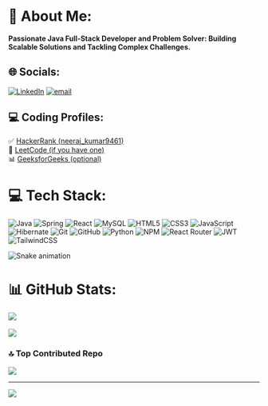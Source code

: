 # 💫 About Me:
 **Passionate Java Full-Stack Developer and Problem Solver: Building Scalable Solutions and Tackling Complex Challenges.**


 ## 🌐 Socials:
[![LinkedIn](https://img.shields.io/badge/LinkedIn-%230077B5.svg?logo=linkedin&logoColor=white)](https://linkedin.com/in/navjot-2789ba299) [![email](https://img.shields.io/badge/Email-D14836?logo=gmail&logoColor=white)](mailto:neeraj.kumar946441@gmail.com) 

 ## 💻 Coding Profiles:

✅ [HackerRank (neeraj_kumar9461)](https://www.hackerrank.com/neeraj_kumar9461)<br>
📘 [LeetCode (if you have one)](https://leetcode.com/navjot9912)<br>
📊 [GeeksforGeeks (optional)](https://auth.geeksforgeeks.org/user/neerajkum3cli)



# 💻 Tech Stack:
![Java](https://img.shields.io/badge/java-%23ED8B00.svg?style=for-the-badge&logo=openjdk&logoColor=white) ![Spring](https://img.shields.io/badge/spring-%236DB33F.svg?style=for-the-badge&logo=spring&logoColor=white) ![React](https://img.shields.io/badge/react-%2320232a.svg?style=for-the-badge&logo=react&logoColor=%2361DAFB) ![MySQL](https://img.shields.io/badge/mysql-4479A1.svg?style=for-the-badge&logo=mysql&logoColor=white) ![HTML5](https://img.shields.io/badge/html5-%23E34F26.svg?style=for-the-badge&logo=html5&logoColor=white) ![CSS3](https://img.shields.io/badge/css3-%231572B6.svg?style=for-the-badge&logo=css3&logoColor=white) ![JavaScript](https://img.shields.io/badge/javascript-%23323330.svg?style=for-the-badge&logo=javascript&logoColor=%23F7DF1E) ![Hibernate](https://img.shields.io/badge/Hibernate-59666C?style=for-the-badge&logo=Hibernate&logoColor=white) ![Git](https://img.shields.io/badge/git-%23F05033.svg?style=for-the-badge&logo=git&logoColor=white) ![GitHub](https://img.shields.io/badge/github-%23121011.svg?style=for-the-badge&logo=github&logoColor=white) ![Python](https://img.shields.io/badge/python-3670A0?style=for-the-badge&logo=python&logoColor=ffdd54) ![NPM](https://img.shields.io/badge/NPM-%23CB3837.svg?style=for-the-badge&logo=npm&logoColor=white) ![React Router](https://img.shields.io/badge/React_Router-CA4245?style=for-the-badge&logo=react-router&logoColor=white) ![JWT](https://img.shields.io/badge/JWT-black?style=for-the-badge&logo=JSON%20web%20tokens) ![TailwindCSS](https://img.shields.io/badge/tailwindcss-%2338B2AC.svg?style=for-the-badge&logo=tailwind-css&logoColor=white)
<div align="left">
  <img src="https://profile-readme-generator.com/assets/snake.svg" alt="Snake animation" />
</div>

# 📊 GitHub Stats:

![](https://github-readme-stats.vercel.app/api/top-langs/?username=navjot9912&theme=dark&hide_border=false&include_all_commits=true&count_private=false&layout=compact)<br/><br>
![](https://github-readme-stats.vercel.app/api?username=navjot9912&theme=dark&hide_border=false&include_all_commits=true&count_private=false)<br/>




### 🔝 Top Contributed Repo
![](https://github-contributor-stats.vercel.app/api?username=navjot9912&limit=5&theme=dark&combine_all_yearly_contributions=true)

---
[![](https://visitcount.itsvg.in/api?id=navjot9912&icon=0&color=0)](https://visitcount.itsvg.in)

<!-- Proudly created with GPRM ( https://gprm.itsvg.in ) -->

